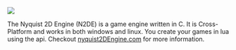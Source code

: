 ![](https://importantmsg.xyz/markdown/nyquist2DEngine.git/logo.png)

The Nyquist 2D Engine (N2DE) is a game engine written in C. It is
Cross-Platform and works in both windows and linux. You create your games in
lua using the api. Checkout [nyquist2DEngine.com](https://nyquist2DEngine.com)
for more information.

